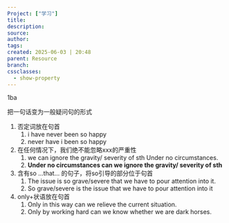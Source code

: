 ```yaml
---
Project: ["学习"]
title: 
description: 
source: 
author: 
tags: 
created: 2025-06-03 | 20:48
parent: Resource
branch: 
cssclasses:
  - show-property
---
```

1ba

把一句话变为一般疑问句的形式

1. 否定词放在句首
	1. i have never been so happy
	2. never have i been so happy
2. 在任何情况下，我们绝不能忽略xxx的严重性
	1. we can ignore the gravity/ severity of sth Under no circumstances.
	2. **Under no circumstances can we ignore the gravity/ severity of sth**
3. 含有so ...that... 的句子，将so引导的部分位于句首
	1. The issue is so grave/severe that we have to pour attention into it.
	2. So grave/severe is the issue that we have to pour attention into it
4. only+状语放在句首
	1. Only in this way can we relieve the current situation.
	2. Only by working hard can we know whether we are dark horses.